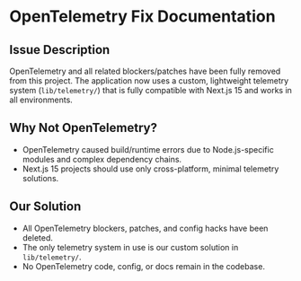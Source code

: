 # OpenTelemetry Fix Documentation

## Issue Description

OpenTelemetry and all related blockers/patches have been fully removed from this project. The application now uses a custom, lightweight telemetry system (`lib/telemetry/`) that is fully compatible with Next.js 15 and works in all environments.

## Why Not OpenTelemetry?

- OpenTelemetry caused build/runtime errors due to Node.js-specific modules and complex dependency chains.
- Next.js 15 projects should use only cross-platform, minimal telemetry solutions.

## Our Solution

- All OpenTelemetry blockers, patches, and config hacks have been deleted.
- The only telemetry system in use is our custom solution in `lib/telemetry/`.
- No OpenTelemetry code, config, or docs remain in the codebase.